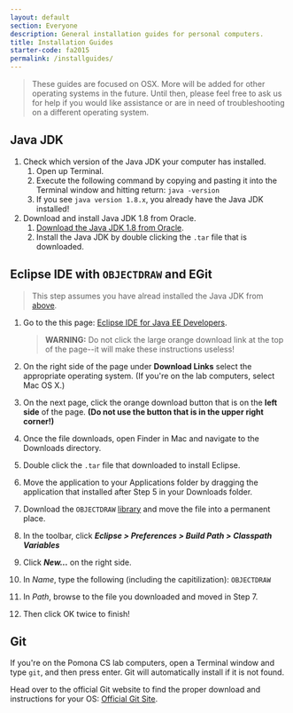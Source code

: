 ```yaml
---
layout: default
section: Everyone
description: General installation guides for personal computers.
title: Installation Guides
starter-code: fa2015
permalink: /installguides/
---
```


> These guides are focused on OSX. More will be added for other operating
> systems in the future. Until then, please feel free to ask us for help
> if you would like assistance or are in need of troubleshooting on a different
> operating system.

## Java JDK

1. Check which version of the Java JDK your computer has installed.
   1. Open up Terminal.
   2. Execute the following command by copying and pasting it into the Terminal
      window and hitting return: `java -version`
   3. If you see `java version 1.8.x`, you already have the Java JDK installed!
2. Download and install Java JDK 1.8 from Oracle.
   1. [Download the Java JDK 1.8 from Oracle][JavaJDK].
   2. Install the Java JDK by double clicking the `.tar` file that is
      downloaded.

## Eclipse IDE with `OBJECTDRAW` and EGit 

> This step assumes you have alread installed the Java JDK from [above](#java-jdk).

1. Go to the this page: [Eclipse IDE for Java EE Developers][eclipse].
   
   > **WARNING:** Do not click the large orange download link at the top of
   > the page--it will make these instructions useless!

2. On the right side of the page under **Download Links** select the
   appropriate operating system. (If you're on the lab computers, select Mac
   OS X.)
3. On the next page, click the orange download button that is on the **left 
   side** of the page. **(Do not use the button that is in the upper right
   corner!)**
4. Once the file downloads, open Finder in Mac and navigate to the Downloads
   directory.
5. Double click the `.tar` file that downloaded to install Eclipse.
6. Move the application to your Applications folder by dragging the
   application that installed after Step 5 in your Downloads folder.
7. Download the `OBJECTDRAW` [library][objectdraw] and move the file into
    a permanent place.
8.	In the toolbar, click ***Eclipse > Preferences > Build Path > Classpath
    Variables***
9. Click ***New...*** on the right side.
10. In *Name*, type the following (including the capitilization): `OBJECTDRAW`
11. In *Path*, browse to the file you downloaded and moved in Step 7.
12. Then click OK twice to finish!

## Git

If you're on the Pomona CS lab computers, open a Terminal window and type
`git`, and then press enter. Git will automatically install if it is not found.

Head over to the official Git website to find the proper download and
instructions for your OS: [Official Git Site](https://git-scm.com/downloads).


[JavaJDK]: http://www.oracle.com/technetwork/java/javase/downloads/jdk8-downloads-2133151.html
[eclipse]: http://www.eclipse.org/downloads/packages/eclipse-ide-java-ee-developers/marsr
[objectdraw]: http://eventfuljava.cs.williams.edu/library/objectdrawV1.1.2.jar
